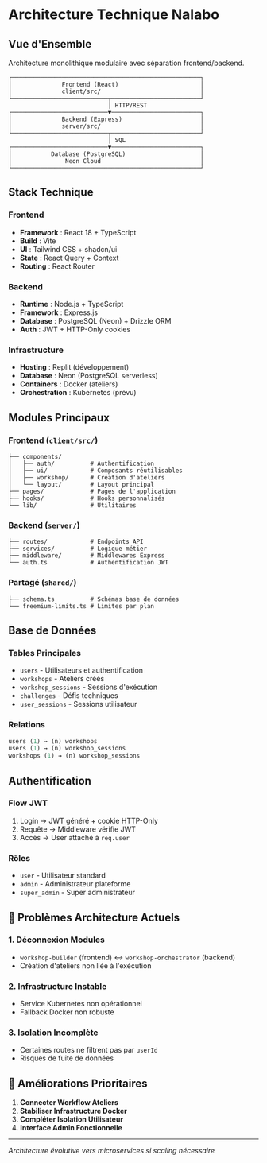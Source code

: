 # Architecture Technique Nalabo

## Vue d'Ensemble

Architecture monolithique modulaire avec séparation frontend/backend.

```
┌─────────────────────────────────────────────────────┐
│              Frontend (React)                       │
│              client/src/                            │
└───────────────────────────┬─────────────────────────┘
                            │ HTTP/REST
┌───────────────────────────▼─────────────────────────┐
│              Backend (Express)                      │
│              server/src/                            │
└───────────────────────────┬─────────────────────────┘
                            │ SQL
┌───────────────────────────▼─────────────────────────┐
│           Database (PostgreSQL)                     │
│               Neon Cloud                            │
└─────────────────────────────────────────────────────┘
```

## Stack Technique

### Frontend
- **Framework** : React 18 + TypeScript
- **Build** : Vite
- **UI** : Tailwind CSS + shadcn/ui
- **State** : React Query + Context
- **Routing** : React Router

### Backend  
- **Runtime** : Node.js + TypeScript
- **Framework** : Express.js
- **Database** : PostgreSQL (Neon) + Drizzle ORM
- **Auth** : JWT + HTTP-Only cookies

### Infrastructure
- **Hosting** : Replit (développement)
- **Database** : Neon (PostgreSQL serverless)
- **Containers** : Docker (ateliers)
- **Orchestration** : Kubernetes (prévu)

## Modules Principaux

### Frontend (`client/src/`)
```
├── components/
│   ├── auth/          # Authentification
│   ├── ui/            # Composants réutilisables
│   ├── workshop/      # Création d'ateliers
│   └── layout/        # Layout principal
├── pages/             # Pages de l'application
├── hooks/             # Hooks personnalisés
└── lib/               # Utilitaires
```

### Backend (`server/`)
```
├── routes/            # Endpoints API
├── services/          # Logique métier
├── middleware/        # Middlewares Express
└── auth.ts            # Authentification JWT
```

### Partagé (`shared/`)
```
├── schema.ts          # Schémas base de données
└── freemium-limits.ts # Limites par plan
```

## Base de Données

### Tables Principales
- `users` - Utilisateurs et authentification
- `workshops` - Ateliers créés
- `workshop_sessions` - Sessions d'exécution
- `challenges` - Défis techniques
- `user_sessions` - Sessions utilisateur

### Relations
```sql
users (1) → (n) workshops
users (1) → (n) workshop_sessions  
workshops (1) → (n) workshop_sessions
```

## Authentification

### Flow JWT
1. Login → JWT généré + cookie HTTP-Only
2. Requête → Middleware vérifie JWT
3. Accès → User attaché à `req.user`

### Rôles
- `user` - Utilisateur standard
- `admin` - Administrateur plateforme
- `super_admin` - Super administrateur

## 🚨 Problèmes Architecture Actuels

### 1. Déconnexion Modules
- `workshop-builder` (frontend) ↔ `workshop-orchestrator` (backend)
- Création d'ateliers non liée à l'exécution

### 2. Infrastructure Instable
- Service Kubernetes non opérationnel
- Fallback Docker non robuste

### 3. Isolation Incomplète
- Certaines routes ne filtrent pas par `userId`
- Risques de fuite de données

## 🔧 Améliorations Prioritaires

1. **Connecter Workflow Ateliers**
2. **Stabiliser Infrastructure Docker**
3. **Compléter Isolation Utilisateur**
4. **Interface Admin Fonctionnelle**

---
*Architecture évolutive vers microservices si scaling nécessaire*